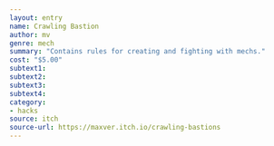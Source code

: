 ```yaml
---
layout: entry 
name: Crawling Bastion
author: mv
genre: mech
summary: "Contains rules for creating and fighting with mechs."
cost: "$5.00"
subtext1: 
subtext2: 
subtext3: 
subtext4: 
category:
- hacks
source: itch
source-url: https://maxver.itch.io/crawling-bastions
---
```

